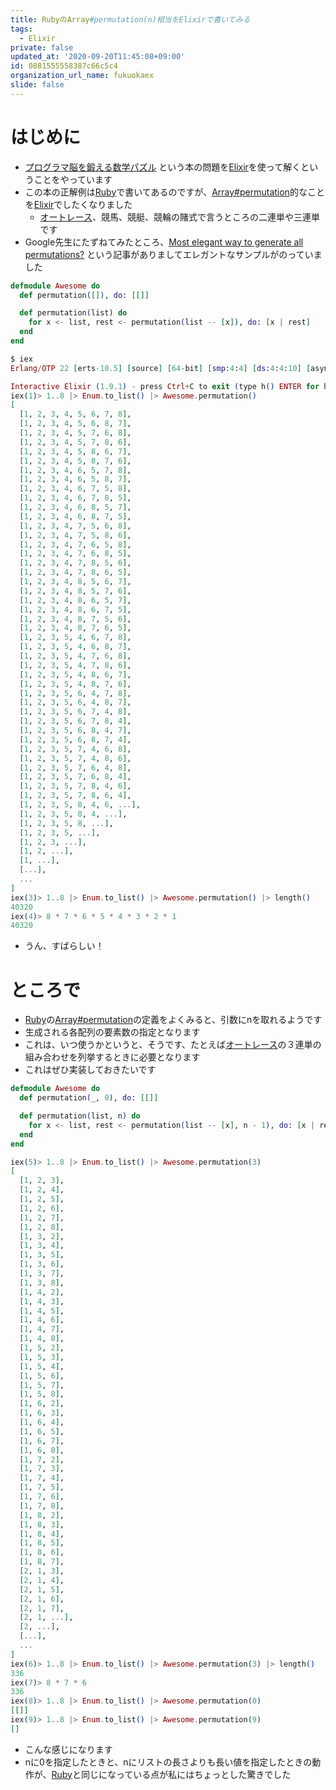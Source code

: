 ```yaml
---
title: RubyのArray#permutation(n)相当をElixirで書いてみる
tags:
  - Elixir
private: false
updated_at: '2020-09-20T11:45:08+09:00'
id: 0881555558387c66c5c4
organization_url_name: fukuokaex
slide: false
---
```

# はじめに
- [プログラマ脳を鍛える数学パズル](https://www.amazon.co.jp/dp/479814245X) という本の問題を[Elixir](https://elixir-lang.org/)を使って解くということをやっています
- この本の正解例は[Ruby](https://www.ruby-lang.org/ja/)で書いてあるのですが、[Array#permutation](https://docs.ruby-lang.org/ja/latest/method/Array/i/permutation.html)的なことを[Elixir](https://elixir-lang.org/)でしたくなりました
    - [オートレース](https://autorace.jp/)、競馬、競艇、競輪の賭式で言うところの二連単や三連単です
- Google先生にたずねてみたところ、[Most elegant way to generate all permutations?](https://elixirforum.com/t/most-elegant-way-to-generate-all-permutations/2706) という記事がありましてエレガントなサンプルがのっていました

```Elixir:lib/awesome.exs
defmodule Awesome do
  def permutation([]), do: [[]]

  def permutation(list) do
    for x <- list, rest <- permutation(list -- [x]), do: [x | rest]
  end
end
```

```elixir
$ iex
Erlang/OTP 22 [erts-10.5] [source] [64-bit] [smp:4:4] [ds:4:4:10] [async-threads:1] [hipe] [dtrace]

Interactive Elixir (1.9.1) - press Ctrl+C to exit (type h() ENTER for help)
iex(1)> 1..8 |> Enum.to_list() |> Awesome.permutation()
[
  [1, 2, 3, 4, 5, 6, 7, 8],
  [1, 2, 3, 4, 5, 6, 8, 7],
  [1, 2, 3, 4, 5, 7, 6, 8],
  [1, 2, 3, 4, 5, 7, 8, 6],
  [1, 2, 3, 4, 5, 8, 6, 7],
  [1, 2, 3, 4, 5, 8, 7, 6],
  [1, 2, 3, 4, 6, 5, 7, 8],
  [1, 2, 3, 4, 6, 5, 8, 7],
  [1, 2, 3, 4, 6, 7, 5, 8],
  [1, 2, 3, 4, 6, 7, 8, 5],
  [1, 2, 3, 4, 6, 8, 5, 7],
  [1, 2, 3, 4, 6, 8, 7, 5],
  [1, 2, 3, 4, 7, 5, 6, 8],
  [1, 2, 3, 4, 7, 5, 8, 6],
  [1, 2, 3, 4, 7, 6, 5, 8],
  [1, 2, 3, 4, 7, 6, 8, 5],
  [1, 2, 3, 4, 7, 8, 5, 6],
  [1, 2, 3, 4, 7, 8, 6, 5],
  [1, 2, 3, 4, 8, 5, 6, 7],
  [1, 2, 3, 4, 8, 5, 7, 6],
  [1, 2, 3, 4, 8, 6, 5, 7],
  [1, 2, 3, 4, 8, 6, 7, 5],
  [1, 2, 3, 4, 8, 7, 5, 6],
  [1, 2, 3, 4, 8, 7, 6, 5],
  [1, 2, 3, 5, 4, 6, 7, 8],
  [1, 2, 3, 5, 4, 6, 8, 7],
  [1, 2, 3, 5, 4, 7, 6, 8],
  [1, 2, 3, 5, 4, 7, 8, 6],
  [1, 2, 3, 5, 4, 8, 6, 7],
  [1, 2, 3, 5, 4, 8, 7, 6],
  [1, 2, 3, 5, 6, 4, 7, 8],
  [1, 2, 3, 5, 6, 4, 8, 7],
  [1, 2, 3, 5, 6, 7, 4, 8],
  [1, 2, 3, 5, 6, 7, 8, 4],
  [1, 2, 3, 5, 6, 8, 4, 7],
  [1, 2, 3, 5, 6, 8, 7, 4],
  [1, 2, 3, 5, 7, 4, 6, 8],
  [1, 2, 3, 5, 7, 4, 8, 6],
  [1, 2, 3, 5, 7, 6, 4, 8],
  [1, 2, 3, 5, 7, 6, 8, 4],
  [1, 2, 3, 5, 7, 8, 4, 6],
  [1, 2, 3, 5, 7, 8, 6, 4],
  [1, 2, 3, 5, 8, 4, 6, ...],
  [1, 2, 3, 5, 8, 4, ...],
  [1, 2, 3, 5, 8, ...],
  [1, 2, 3, 5, ...],
  [1, 2, 3, ...],
  [1, 2, ...],
  [1, ...],
  [...],
  ...
]
iex(3)> 1..8 |> Enum.to_list() |> Awesome.permutation() |> length()
40320
iex(4)> 8 * 7 * 6 * 5 * 4 * 3 * 2 * 1
40320
```
- うん、すばらしい！

# ところで
- [Ruby](https://www.ruby-lang.org/ja/)の[Array#permutation](https://docs.ruby-lang.org/ja/latest/method/Array/i/permutation.html)の定義をよくみると、引数にnを取れるようです
- 生成される各配列の要素数の指定となります
- これは、いつ使うかというと、そうです、たとえば[オートレース](http://autorace.jp/)の３連単の組み合わせを列挙するときに必要となります
- これはぜひ実装しておきたいです

```Elixir:lib/awesome.exs
defmodule Awesome do
  def permutation(_, 0), do: [[]]

  def permutation(list, n) do
    for x <- list, rest <- permutation(list -- [x], n - 1), do: [x | rest]
  end
end
```

```elixir
iex(5)> 1..8 |> Enum.to_list() |> Awesome.permutation(3)       
[
  [1, 2, 3],
  [1, 2, 4],
  [1, 2, 5],
  [1, 2, 6],
  [1, 2, 7],
  [1, 2, 8],
  [1, 3, 2],
  [1, 3, 4],
  [1, 3, 5],
  [1, 3, 6],
  [1, 3, 7],
  [1, 3, 8],
  [1, 4, 2],
  [1, 4, 3],
  [1, 4, 5],
  [1, 4, 6],
  [1, 4, 7],
  [1, 4, 8],
  [1, 5, 2],
  [1, 5, 3],
  [1, 5, 4],
  [1, 5, 6],
  [1, 5, 7],
  [1, 5, 8],
  [1, 6, 2],
  [1, 6, 3],
  [1, 6, 4],
  [1, 6, 5],
  [1, 6, 7],
  [1, 6, 8],
  [1, 7, 2], 
  [1, 7, 3],
  [1, 7, 4],
  [1, 7, 5],
  [1, 7, 6],
  [1, 7, 8],
  [1, 8, 2],
  [1, 8, 3],
  [1, 8, 4],
  [1, 8, 5],
  [1, 8, 6],
  [1, 8, 7],
  [2, 1, 3],
  [2, 1, 4],
  [2, 1, 5],
  [2, 1, 6],
  [2, 1, 7],
  [2, 1, ...],
  [2, ...],
  [...],
  ...
]
iex(6)> 1..8 |> Enum.to_list() |> Awesome.permutation(3) |> length()
336
iex(7)> 8 * 7 * 6
336
iex(8)> 1..8 |> Enum.to_list() |> Awesome.permutation(0)           
[[]]
iex(9)> 1..8 |> Enum.to_list() |> Awesome.permutation(9) 
[]
```

- こんな感じになります
- nに0を指定したときと、nにリストの長さよりも長い値を指定したときの動作が、[Ruby](https://www.ruby-lang.org/ja/)と同じになっている点が私にはちょっとした驚きでした


